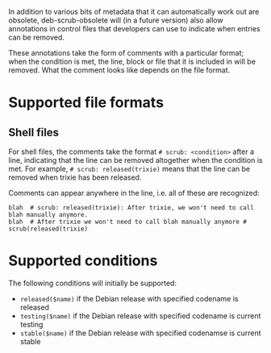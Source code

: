 In addition to various bits of metadata that it can automatically work out are
obsolete, deb-scrub-obsolete will (in a future version) also allow annotations
in control files that developers can use to indicate when entries can be removed.

These annotations take the form of comments with a particular format; when the condition
is met, the line, block or file that it is included in will be removed. What the comment looks
like depends on the file format.

# Supported file formats

## Shell files

For shell files, the comments take the format ``# scrub: <condition>`` after a line,
indicating that the line can be removed altogether when the condition is met. For example,
``# scrub: released(trixie)`` means that the line can be removed when trixie has
been released.

Comments can appear anywhere in the line, i.e. all of these are recognized:

```shell
blah  # scrub: released(trixie): After trixie, we won't need to call blah manually anymore.
blah  # After trixie we won't need to call blah manually anymore # scrub(released(trixie)
```

# Supported conditions

The following conditions will initially be supported:

* ``released($name)`` if the Debian release with specified codename is released
* ``testing($name)`` if the Debian release with specified codename is current testing
* ``stable($name)`` if the Debian release with specified codenamse is current stable
